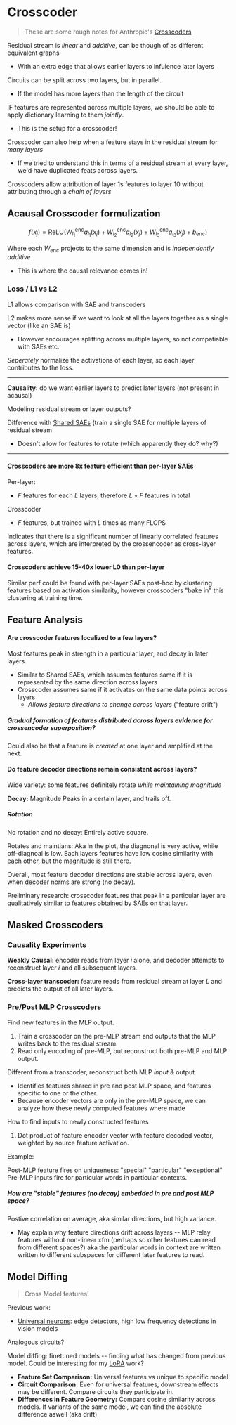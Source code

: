 # Crosscoder

> These are some rough notes for Anthropic's [Crosscoders](https://transformer-circuits.pub/2024/crosscoders/index.html)

Residual stream is _linear_ and _additive_, can be though of as different equivalent graphs
- With an extra edge that allows earlier layers to infulence later layers

Circuits can be split across two layers, but in parallel.
- If the model has more layers than the length of the circuit


IF features are represented across multiple layers, we should be able to apply dictionary learning to them _jointly_.
- This is the setup for a crosscoder!

Crosscoder can also help when a feature stays in the residual stream for _many layers_
- If we tried to understand this in terms of a residual stream at every layer, we'd have duplicated feats across layers.


Crosscoders allow attribution of layer 1s features to layer 10 without attributing through a _chain of layers_

## Acausal Crosscoder formulization

$$
f(x_j) = \text{ReLU}( W_{l_1}^{\text{enc}} a_{l_1}(x_j) + W_{l_2}^{\text{enc}} a_{l_2}(x_j) + W_{l_3}^{\text{enc}} a_{l_3}(x_j) + b_{\text{enc}} )
$$

Where each $W_{\text{enc}}$ projects to the same dimension and is _independently additive_
- This is where the causal relevance comes in!

### Loss / L1 vs L2

L1 allows comparison with SAE and transcoders

L2 makes more sense if we want to look at all the layers together as a single vector (like an SAE is)
- However encourages splitting across multiple layers, so not compatiable with SAEs etc.

_Seperately_ normalize the activations of each layer, so each layer contributes to the loss.

---

**Causality:** do we want earlier layers to predict later layers (not present in acausal)

Modeling residual stream or layer outputs?


Difference with [Shared SAEs](https://arxiv.org/pdf/2103.15949) (train a single SAE for multiple layers of residual stream
- Doesn't allow for features to rotate (which apparently they do? why?)

---

#### Crosscoders are more 8x feature efficient than per-layer SAEs

Per-layer:
- $F$ features for each $L$ layers, therefore $L \times F$ features in total

Crosscoder
- $F$ features, but trained with $L$ times as many FLOPS

Indicates that there is a significant number of linearly correlated features across layers, which are interpreted by the crossencoder as cross-layer features.


#### Crosscoders achieve 15-40x lower L0 than per-layer

Similar perf could be found with per-layer SAEs post-hoc by clustering features based on activation similarity, however crosscoders "bake in" this clustering at training time.

## Feature Analysis

#### Are crosscoder features localized to a few layers?

Most features peak in strength in a particular layer, and decay in later layers.

- Similar to Shared SAEs, which assumes features same if it is represented by the same direction across layers
- Crosscoder assumes same if it activates on the same data points across layers
  - _Allows feature directions to change across layers_ ("feature drift")

##### Gradual formation of features distributed across layers evidence for crossencoder superposition?

Could also be that a feature is _created_ at one layer and amplified at the next.

#### Do feature decoder directions remain consistent across layers?

Wide variety: some features definitely rotate _while maintaining magnitude_

**Decay:** Magnitude Peaks in a certain layer, and trails off.


##### Rotation

No rotation and no decay: Entirely active square.

Rotates and maintians: Aka in the plot, the diagnonal is very active, while off-diagnoal is low. Each layers features have low cosine similarity with each other, but the magnitude is still there.

Overall, most feature decoder directions are stable across layers, even when decoder norms are strong (no decay).

Preliminary research: crosscoder features that peak in a particular layer are qualitatively similar to features obtained by SAEs on that layer.

## Masked Crosscoders

### Causality Experiments

**Weakly Causal:** encoder reads from layer $i$ alone, and decoder attempts to reconstruct layer $i$ and all subsequent layers.

**Cross-layer transcoder:** feature reads from residual stream at layer $L$ and predicts the output of all later layers.

### Pre/Post MLP Crosscoders

Find new features in the MLP output.

1. Train a crosscoder on the pre-MLP stream and outputs that the MLP writes back to the residual stream.
2. Read only encoding of pre-MLP, but reconstruct both pre-MLP and MLP output.

Different from a transcoder, reconstruct both MLP _input_ & output

- Identifies features shared in pre and post MLP space, and features specific to one or the other.
- Because encoder vectors are only in the pre-MLP space, we can analyze how these newly computed features where made

How to find inputs to newly constructed features

1. Dot product of feature encoder vector with feature decoded vector, weighted by source feature activation.

Example:

Post-MLP feature fires on uniqueness: "special" "particular" "exceptional"
Pre-MLP inputs fire for particular words in particular contexts.

##### How are "stable" features (no decay) embedded in pre and post MLP space?

Postive correlation on average, aka similar directions, but high variance.
- May explain why feature directions drift across layers -- MLP relay features without non-linear xfm (perhaps so other features can read from different spaces?) aka the particular words in context are written written to different subspaces for different later features to read.

## Model Diffing

> Cross Model features!

Previous work:
- [Universal neurons](https://distill.pub/2020/circuits/zoom-in): edge detectors, high low frequency detections in vision models

Analogous circuits?

Model diffing: finetuned models -- finding what has changed from previous model. Could be interesting for my [LoRA](https://github.com/tom-pollak/interp-lora-causal-circuits) work?

- **Feature Set Comparison:** Universal features vs unique to specific model
- **Circuit Comparison:** Even for universal features, downstream effects may be different. Compare circuits they participate in.
- **Differences in Feature Geometry:** Compare cosine similarity across models. If variants of the same model, we can find the absolute difference aswell (aka drift)


